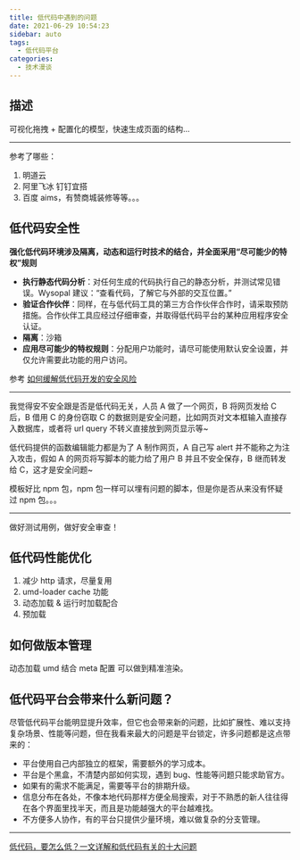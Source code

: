 ```yaml
---
title: 低代码中遇到的问题
date: 2021-06-29 10:54:23
sidebar: auto
tags:
  - 低代码平台
categories:
  - 技术漫谈
---
```


## 描述

可视化拖拽 + 配置化的模型，快速生成页面的结构...

---

参考了哪些：

1. 明道云
2. 阿里飞冰 钉钉宜搭
3. 百度 aims，有赞商城装修等等。。。

## 低代码安全性

**强化低代码环境涉及隔离，动态和运行时技术的结合，并全面采用“尽可能少的特权”规则**

- **执行静态代码分析**：对任何生成的代码执行自己的静态分析，并测试常见错误。Wysopal 建议：“查看代码，了解它与外部的交互位置。”
- **验证合作伙伴**：同样，在与低代码工具的第三方合作伙伴合作时，请采取预防措施。合作伙伴工具应经过仔细审查，并取得低代码平台的某种应用程序安全认证。
- **隔离**：沙箱
- **应用尽可能少的特权规则**：分配用户功能时，请尽可能使用默认安全设置，并仅允许需要此功能的用户访问。

参考 [如何缓解低代码开发的安全风险](https://xie.infoq.cn/article/9a91bf90c80cd49787dd576d2)

---

我觉得安不安全跟是否是低代码无关，人员 A 做了一个网页，B 将网页发给 C 后，B 借用 C 的身份窃取 C 的数据则是安全问题，比如网页对文本框输入直接存入数据库，或者将 url query 不转义直接放到网页显示等~

低代码提供的函数编辑能力都是为了 A 制作网页，A 自己写 alert 并不能称之为注入攻击，假如 A 的网页将写脚本的能力给了用户 B 并且不安全保存，B 继而转发给 C，这才是安全问题~

模板好比 npm 包，npm 包一样可以埋有问题的脚本，但是你是否从来没有怀疑过 npm 包。。。

---

做好测试用例，做好安全审查！

## 低代码性能优化

1. 减少 http 请求，尽量复用
2. umd-loader cache 功能
3. 动态加载 & 运行时加载配合
4. 预加载

## 如何做版本管理

动态加载 umd 结合 meta 配置 可以做到精准渲染。

## 低代码平台会带来什么新问题？

尽管低代码平台能明显提升效率，但它也会带来新的问题，比如扩展性、难以支持复杂场景、性能等问题，但在我看来最大的问题是平台锁定，许多问题都是这点带来的：

- 平台使用自己内部独立的框架，需要额外的学习成本。
- 平台是个黑盒，不清楚内部如何实现，遇到 bug、性能等问题只能求助官方。
- 如果有的需求不能满足，需要等平台的排期升级。
- 信息分布在各处，不像本地代码那样方便全局搜索，对于不熟悉的新人往往得在各个界面里找半天，而且是功能越强大的平台越难找。
- 不方便多人协作，有的平台只提供少量环境，难以做复杂的分支管理。

---

[低代码，要怎么低？一文详解和低代码有关的十大问题](https://cloud.tencent.com/developer/news/711635)

